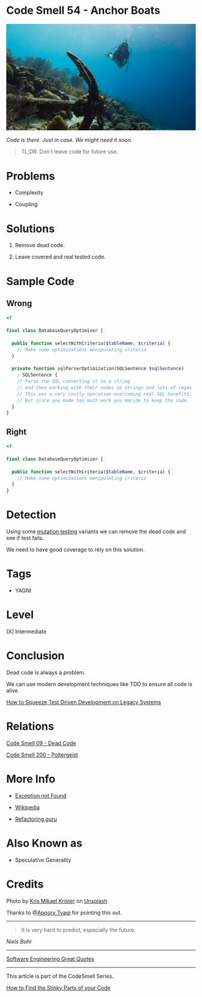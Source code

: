 # Code Smell 54 - Anchor Boats

![Code Smell 54 - Anchor Boats](Code%20Smell%2054%20-%20Anchor%20Boats.jpg)

*Code is there. Just in case. We might need it soon.*

> TL;DR: Don't leave code for future use.

# Problems

- Complexity

- Coupling

# Solutions

1. Remove dead code.

2. Leave covered and real tested code.

# Sample Code

## Wrong

<!-- [Gist Url](https://gist.github.com/mcsee/22deb44d4e95b4a3ca8ce9ba18d0f908) -->

```php
<?

final class DatabaseQueryOptimizer {
  
  public function selectWithCriteria($tableName, $criteria) {
    // Make some optimizations manipulating criteria
  }
  
  private function sqlParserOptimization(SQLSentence $sqlSentence)
    : SQLSentence {
    // Parse the SQL converting it to a string 
    // and then working with their nodes as strings and lots of regex
    // This was a very costly operation overcoming real SQL benefits.
    // But since you made too much work you decide to keep the code.
  }  
}
```

## Right

<!-- [Gist Url](https://gist.github.com/mcsee/7d520c7f266d0180f42c3fc12b41fddc) -->

```php
<?

final class DatabaseQueryOptimizer {
  
  public function selectWithCriteria($tableName, $criteria) {
    // Make some optimizations manipulating criteria
  } 
}
```

# Detection

Using some [mutation testing](https://en.wikipedia.org/wiki/Mutation_testing) variants we can remove the dead code and see if test fails.

We need to have good coverage to rely on this solution.

# Tags

- YAGNI

# Level

[X] Intermediate

# Conclusion

Dead code is always a problem.

We can use modern development techniques like TDD to ensure all code is alive.

[How to Squeeze Test Driven Development on Legacy Systems](https://github.com/mcsee/Software-Design-Articles/tree/main/Articles/TDD/How%20to%20Squeeze%20Test%20Driven%20Development%20on%20Legacy%20Systems/readme.md)

# Relations

[Code Smell 09 - Dead Code](https://github.com/mcsee/Software-Design-Articles/tree/main/Articles/Code%20Smells/Code%20Smell%2009%20-%20Dead%20Code/readme.md)

[Code Smell 200 - Poltergeist](https://github.com/mcsee/Software-Design-Articles/tree/main/Articles/Code%20Smells/Code%20Smell%20200%20-%20Poltergeist/readme.md)

# More Info

- [Exception not Found](https://exceptionnotfound.net/boat-anchor-the-daily-software-anti-pattern)

- [Wikipedia](https://en.wikipedia.org/wiki/You_aren%27t_gonna_need_it)

- [Refactoring.guru](https://refactoring.guru/smells/speculative-generality)

# Also Known as

- Speculative Generality

# Credits

Photo by [Kris Mikael Krister](https://unsplash.com/@kmkr) on [Unsplash](https://unsplash.com/s/photos/anchor)

Thanks to @[Apoorv Tyagi](@apoorvtyagi) for pointing this out.

* * *

> It is very hard to predict, especially the future.

_Niels Bohr_ 
 
* * *
 
[Software Engineering Great Quotes](https://github.com/mcsee/Software-Design-Articles/tree/main/Articles/Quotes/Software%20Engineering%20Great%20Quotes/readme.md)

* * *

This article is part of the CodeSmell Series.

[How to Find the Stinky Parts of your Code](https://github.com/mcsee/Software-Design-Articles/tree/main/Articles/Code%20Smells/How%20to%20Find%20the%20Stinky%20parts%20of%20your%20Code/readme.md)